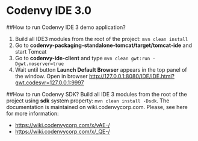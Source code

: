 # Codenvy IDE 3.0

##How to run Codenvy IDE 3 demo application?
1. Build all IDE3 modules from the root of the project: ```mvn clean install```
2. Go to **codenvy-packaging-standalone-tomcat/target/tomcat-ide** and start Tomcat
3. Go to **codenvy-ide-client** and type ```mvn clean gwt:run -Dgwt.noserver=true```
4. Wait until button **Launch Default Browser** appears in the top panel of the window.
Open in browser http://127.0.0.1:8080/IDE/IDE.html?gwt.codesvr=127.0.0.1:9997

##How to run Codenvy SDK?
Build all IDE 3 modules from the root of the project using **sdk** system property: ```mvn clean install -Dsdk```.
The documentation is maintained on wiki.codenvycorp.com. Please, see here for more information:
* https://wiki.codenvycorp.com/x/vAE-/
* https://wiki.codenvycorp.com/x/_QE-/

